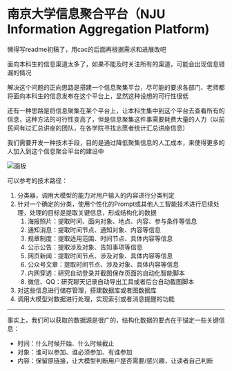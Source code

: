 # 南京大学信息聚合平台（NJU Information Aggregation Platform)
懒得写readme初稿了，用cac的后面再根据需求和进展改吧

面向本科生的信息渠道太多了，如果不能及时关注所有的渠道，可能会出现信息错漏的情况

解决这个问题的正向思路是搭建一个信息聚集平台，尽可能的要求各部门、老师都将面向本科生的信息发布在这个平台上，显然这种设想的可行性很低

还有一种思路是将信息聚集在某个平台上，让本科生集中到这个平台去查看所有的信息，这种方法的可行性变高了，但是信息聚集这件事需要耗费大量的人力（以前民间有过汇总讲座的团队，在各学院寻找志愿者统计汇总讲座信息）

我们需要开发一种技术手段，目的是通过降低聚集信息的人工成本，来使得更多的人加入到这个信息聚合平台的建设中

![画板](https://cdn.nlark.com/yuque/0/2025/jpeg/294617/1743416524505-6616c407-26e9-461d-9a93-9f6d49da57ae.jpeg)

可以参考的技术路径：

1. 分类器，调用大模型的能力对用户输入的内容进行分类判定
2. 针对一个确定的分类，使用个性化的Prompt或其他人工智能技术进行后续处理，处理的目标是提取关键信息，形成结构化的数据
    1. 海报照片：提取时间、面向对象、地点、内容、参与条件等信息
    2. 通知消息：提取时间节点、通知对象、内容等信息
    3. 规章制度：提取适用范围、时间节点、具体内容等信息
    4. 公示公告：提取涉及对象、告知事项等信息
    5. 网页新闻：提取时间节点、涉及对象、具体内容等信息
    6. 公众号文章：提取时间节点、涉及对象、具体内容等信息
    7. 内网穿透：研究自动登录并截图保存页面的自动化智能脚本
    8. 微信、QQ：研究聊天记录自动导出工具或者后台自动截图脚本
3. 对这些信息进行储存管理，搭建数据库或者图数据库
4. 调用大模型对数据进行处理，实现索引或者消息提醒的功能

---

事实上，我们可以获取的数据源是很广的，结构化数据的要点在于锚定一些关键信息：

+ 时间：什么时候开始、什么时候截止
+ 对象：谁可以参加、谁必须参加、有谁参加
+ 内容：保留原链接，让大模型判断用户是否需要/感兴趣，让读者自己判断


